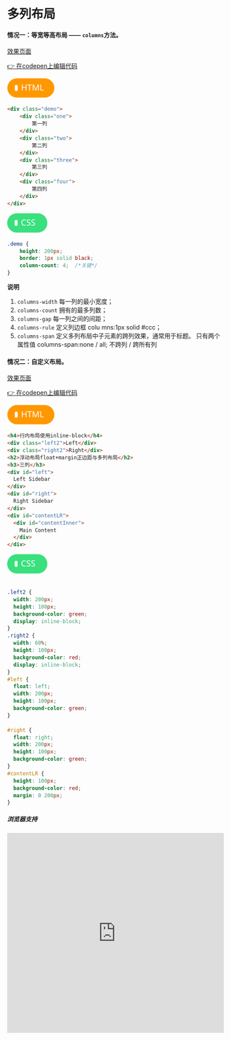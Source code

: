 # <b>多列布局</b>

#### 情况一：等宽等高布局 —— `columns`方法。

[效果页面](../assets/source/00布局-多列1.html ':include :type=iframe width=100% height=220px')

[:point_right: 在codepen上编辑代码](https://codepen.io/shuangcs/pen/OvwZKN)

![标签](../assets/html.svg)

```html
<div class="demo">
    <div class="one">
        第一列
    </div>
    <div class="two">
        第二列
    </div>
    <div class="three">
        第三列
    </div>
    <div class="four">
        第四列
    </div>
</div>
```

![标签](../assets/css.svg)

```css
.demo {
    height: 200px;
    border: 1px solid black;
    column-count: 4;  /*关键*/
}
```
<b>说明</b>
1. `columns-width` 每一列的最小宽度；
2. `columns-count` 拥有的最多列数；
3. `columns-gap` 每一列之间的间距；
4. `columns-rule` 定义列边框 colu mns:1px solid #ccc；
5. `columns-span` 定义多列布局中子元素的跨列效果，通常用于标题。
    只有两个属性值   columns-span:none / all;  不跨列 / 跨所有列


#### 情况二：自定义布局。

[效果页面](../assets/source/00布局-多列3.html ':include :type=iframe width=100% height=370px')

[:point_right: 在codepen上编辑代码](https://codepen.io/shuangcs/pen/WzmGXM)

![标签](../assets/html.svg)

```html
<h4>行内布局使用inline-block</h4>
<div class="left2">Left</div>
<div class="right2">Right</div>
<h2>浮动布局float+margin正边距与多列布局</h2>
<h3>三列</h3>
<div id="left">
  Left Sidebar
</div>
<div id="right">
  Right Sidebar
</div>
<div id="contentLR">
  <div id="contentInner">
    Main Content
  </div>
</div>
```
![标签](../assets/css.svg)

```css

.left2 {
  width: 200px;
  height: 100px;
  background-color: green;
  display: inline-block;
}
.right2 {
  width: 60%;
  height: 100px;
  background-color: red;
  display: inline-block;
}
#left {
  float: left;
  width: 200px;
  height: 100px;
  background-color: green;
}

#right {
  float: right;
  width: 200px;
  height: 100px;
  background-color: green;
}
#contentLR {
  height: 100px;
  background-color: red;
  margin: 0 200px;
}
```

##### 浏览器支持
<iframe src="https://caniuse.bitsofco.de/embed/index.html?feat=multicolumn&amp;periods=future_2,future_1,current,past_1,past_2,past_3&amp;accessible-colours=false" frameborder="0" width="100%" height="465px"></iframe>



